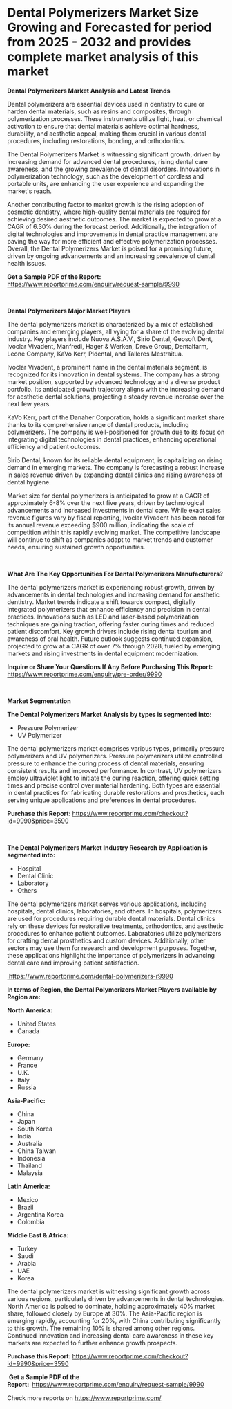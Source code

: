 <p><h1>Dental Polymerizers Market Size Growing and Forecasted for period from 2025 - 2032 and provides complete market analysis of this market</h1></p><p><strong>Dental Polymerizers Market Analysis and Latest Trends</strong></p>
<p><p>Dental polymerizers are essential devices used in dentistry to cure or harden dental materials, such as resins and composites, through polymerization processes. These instruments utilize light, heat, or chemical activation to ensure that dental materials achieve optimal hardness, durability, and aesthetic appeal, making them crucial in various dental procedures, including restorations, bonding, and orthodontics.</p><p>The Dental Polymerizers Market is witnessing significant growth, driven by increasing demand for advanced dental procedures, rising dental care awareness, and the growing prevalence of dental disorders. Innovations in polymerization technology, such as the development of cordless and portable units, are enhancing the user experience and expanding the market's reach.</p><p>Another contributing factor to market growth is the rising adoption of cosmetic dentistry, where high-quality dental materials are required for achieving desired aesthetic outcomes. The market is expected to grow at a CAGR of 6.30% during the forecast period. Additionally, the integration of digital technologies and improvements in dental practice management are paving the way for more efficient and effective polymerization processes. Overall, the Dental Polymerizers Market is poised for a promising future, driven by ongoing advancements and an increasing prevalence of dental health issues.</p></p>
<p><strong>Get a Sample PDF of the Report:&nbsp;</strong> <a href="https://www.reportprime.com/enquiry/request-sample/9990?utm_campaign=3226&utm_medium=2&utm_source=Github&utm_content=ia&utm_term=20032025&utm_id=dental-polymerizers">https://www.reportprime.com/enquiry/request-sample/9990</a></p>
<p>&nbsp;</p>
<p><strong>Dental Polymerizers Major Market Players</strong></p>
<p><p>The dental polymerizers market is characterized by a mix of established companies and emerging players, all vying for a share of the evolving dental industry. Key players include Nuova A.S.A.V., Sirio Dental, Geosoft Dent, Ivoclar Vivadent, Manfredi, Hager & Werken, Dreve Group, Dentalfarm, Leone Company, KaVo Kerr, Pidental, and Talleres Mestraitua.</p><p>Ivoclar Vivadent, a prominent name in the dental materials segment, is recognized for its innovation in dental systems. The company has a strong market position, supported by advanced technology and a diverse product portfolio. Its anticipated growth trajectory aligns with the increasing demand for aesthetic dental solutions, projecting a steady revenue increase over the next few years.</p><p>KaVo Kerr, part of the Danaher Corporation, holds a significant market share thanks to its comprehensive range of dental products, including polymerizers. The company is well-positioned for growth due to its focus on integrating digital technologies in dental practices, enhancing operational efficiency and patient outcomes.</p><p>Sirio Dental, known for its reliable dental equipment, is capitalizing on rising demand in emerging markets. The company is forecasting a robust increase in sales revenue driven by expanding dental clinics and rising awareness of dental hygiene.</p><p>Market size for dental polymerizers is anticipated to grow at a CAGR of approximately 6-8% over the next five years, driven by technological advancements and increased investments in dental care. While exact sales revenue figures vary by fiscal reporting, Ivoclar Vivadent has been noted for its annual revenue exceeding $900 million, indicating the scale of competition within this rapidly evolving market. The competitive landscape will continue to shift as companies adapt to market trends and customer needs, ensuring sustained growth opportunities.</p></p>
<p>&nbsp;</p>
<p><strong>What Are The Key Opportunities For Dental Polymerizers Manufacturers?</strong></p>
<p><p>The dental polymerizers market is experiencing robust growth, driven by advancements in dental technologies and increasing demand for aesthetic dentistry. Market trends indicate a shift towards compact, digitally integrated polymerizers that enhance efficiency and precision in dental practices. Innovations such as LED and laser-based polymerization techniques are gaining traction, offering faster curing times and reduced patient discomfort. Key growth drivers include rising dental tourism and awareness of oral health. Future outlook suggests continued expansion, projected to grow at a CAGR of over 7% through 2028, fueled by emerging markets and rising investments in dental equipment modernization.</p></p>
<p><strong>Inquire or Share Your Questions If Any Before Purchasing This Report:</strong> <a href="https://www.reportprime.com/enquiry/pre-order/9990?utm_campaign=3226&utm_medium=2&utm_source=Github&utm_content=ia&utm_term=20032025&utm_id=dental-polymerizers">https://www.reportprime.com/enquiry/pre-order/9990</a></p>
<p>&nbsp;</p>
<p><strong>Market Segmentation</strong></p>
<p><strong>The Dental Polymerizers Market Analysis by types is segmented into:</strong></p>
<p><ul><li>Pressure Polymerizer</li><li>UV Polymerizer</li></ul></p>
<p><p>The dental polymerizers market comprises various types, primarily pressure polymerizers and UV polymerizers. Pressure polymerizers utilize controlled pressure to enhance the curing process of dental materials, ensuring consistent results and improved performance. In contrast, UV polymerizers employ ultraviolet light to initiate the curing reaction, offering quick setting times and precise control over material hardening. Both types are essential in dental practices for fabricating durable restorations and prosthetics, each serving unique applications and preferences in dental procedures.</p></p>
<p><strong>Purchase this Report:&nbsp;</strong><a href="https://www.reportprime.com/checkout?id=9990&price=3590&utm_campaign=3226&utm_medium=2&utm_source=Github&utm_content=ia&utm_term=20032025&utm_id=dental-polymerizers">https://www.reportprime.com/checkout?id=9990&price=3590</a></p>
<p>&nbsp;</p>
<p><strong>The Dental Polymerizers Market Industry Research by Application is segmented into:</strong></p>
<p><ul><li>Hospital</li><li>Dental Clinic</li><li>Laboratory</li><li>Others</li></ul></p>
<p><p>The dental polymerizers market serves various applications, including hospitals, dental clinics, laboratories, and others. In hospitals, polymerizers are used for procedures requiring durable dental materials. Dental clinics rely on these devices for restorative treatments, orthodontics, and aesthetic procedures to enhance patient outcomes. Laboratories utilize polymerizers for crafting dental prosthetics and custom devices. Additionally, other sectors may use them for research and development purposes. Together, these applications highlight the importance of polymerizers in advancing dental care and improving patient satisfaction.</p></p>
<p><a href="https://www.reportprime.com/dental-polymerizers-r9990?utm_campaign=3226&utm_medium=2&utm_source=Github&utm_content=ia&utm_term=20032025&utm_id=dental-polymerizers">&nbsp;https://www.reportprime.com/dental-polymerizers-r9990</a></p>
<p><strong>In terms of Region, the Dental Polymerizers Market Players available by Region are:</strong></p>
<p>
    <p> <strong> North America: </strong>
        <ul>
            <li>United States</li>
            <li>Canada</li>
        </ul>
        </p> 
    <p> <strong> Europe: </strong>
        <ul>
            <li>Germany</li>
            <li>France</li>
            <li>U.K.</li>
            <li>Italy</li>
            <li>Russia</li>
        </ul>
        </p> 
    <p> <strong> Asia-Pacific: </strong>
        <ul>
            <li>China</li>
            <li>Japan</li>
            <li>South Korea</li>
            <li>India</li>
            <li>Australia</li>
            <li>China Taiwan</li>
            <li>Indonesia</li>
            <li>Thailand</li>
            <li>Malaysia</li>
        </ul>
        </p> 
    <p> <strong> Latin America: </strong>
        <ul>
            <li>Mexico</li>
            <li>Brazil</li>
            <li>Argentina Korea</li>
            <li>Colombia</li>
        </ul>
        </p> 
    <p> <strong> Middle East & Africa: </strong>
        <ul>
            <li>Turkey</li>
            <li>Saudi</li>
            <li>Arabia</li>
            <li>UAE</li>
            <li>Korea</li>
        </ul>
    </p>
    </p>
<p><p>The dental polymerizers market is witnessing significant growth across various regions, particularly driven by advancements in dental technologies. North America is poised to dominate, holding approximately 40% market share, followed closely by Europe at 30%. The Asia-Pacific region is emerging rapidly, accounting for 20%, with China contributing significantly to this growth. The remaining 10% is shared among other regions. Continued innovation and increasing dental care awareness in these key markets are expected to further enhance growth prospects.</p></p>
<p><strong>Purchase this Report: </strong><a href="https://www.reportprime.com/checkout?id=9990&price=3590&utm_campaign=3226&utm_medium=2&utm_source=Github&utm_content=ia&utm_term=20032025&utm_id=dental-polymerizers">https://www.reportprime.com/checkout?id=9990&price=3590</a></p>
<p>&nbsp;<strong>Get a Sample PDF of the Report:&nbsp;&nbsp;</strong><a href="https://www.reportprime.com/enquiry/request-sample/9990?utm_campaign=3226&utm_medium=2&utm_source=Github&utm_content=ia&utm_term=20032025&utm_id=dental-polymerizers">https://www.reportprime.com/enquiry/request-sample/9990</a></p>
<p><strong></strong></p>
<p>Check more reports on <a href="https://www.reportprime.com/?utm_campaign=3226&utm_medium=2&utm_source=Github&utm_content=ia&utm_term=20032025&utm_id=dental-polymerizers">https://www.reportprime.com/</a></p>